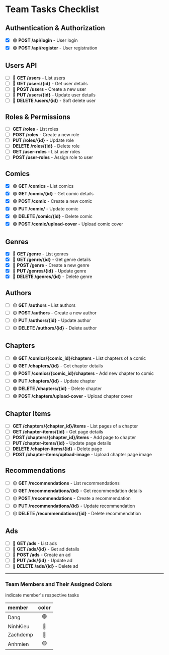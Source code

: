 # Team Tasks Checklist

## Authentication & Authorization
- [x] 🟢 **POST /api/login** - User login
- [x] 🟢 **POST /api/register** - User registration

## Users API
- [ ] 🔴 **GET /users** - List users
- [ ] 🔴 **GET /users/{id}** - Get user details
- [ ] 🔴 **POST /users** - Create a new user
- [ ] 🔴 **PUT /users/{id}** - Update user details
- [ ] 🔴 **DELETE /users/{id}** - Soft delete user

## Roles & Permissions
- [ ] **GET /roles** - List roles
- [ ] **POST /roles** - Create a new role
- [ ] **PUT /roles/{id}** - Update role
- [ ] **DELETE /roles/{id}** - Delete role
- [ ] **GET /user-roles** - List user roles
- [ ] **POST /user-roles** - Assign role to user

## Comics
- [x] 🟢 **GET /comics** - List comics
- [x] 🟢 **GET /comic/{id}** - Get comic details
- [x] 🟢 **POST /comic** - Create a new comic
- [x] 🟢 **PUT /comic/** - Update comic
- [x] 🟢 **DELETE /comic/{id}** - Delete comic 
- [x] 🟢 **POST /comic/upload-cover** - Upload comic cover

## Genres
- [x] 🔴 **GET /genre** - List genres
- [x] 🔴 **GET /genre/{id}** - Get genre details
- [x] 🔴 **POST /genre** - Create a new genre
- [x] 🔴 **PUT /genres/{id}** - Update genre
- [x] 🔴 **DELETE /genres/{id}** - Delete genre

## Authors
- [ ] 🟡 **GET /authors** - List authors
- [ ] 🟡 **POST /authors** - Create a new author
- [ ] 🟡 **PUT /authors/{id}** - Update author
- [ ] 🟡 **DELETE /authors/{id}** - Delete author

## Chapters
- [ ] 🟢 **GET /comics/{comic_id}/chapters** - List chapters of a comic
- [ ] 🟢 **GET /chapters/{id}** - Get chapter details
- [ ] 🟢 **POST /comics/{comic_id}/chapters** - Add new chapter to comic
- [ ] 🟢 **PUT /chapters/{id}** - Update chapter
- [ ] 🟢 **DELETE /chapters/{id}** - Delete chapter
- [ ] 🟢 **POST /chapters/upload-cover** - Upload chapter cover

## Chapter Items
- [ ] **GET /chapters/{chapter_id}/items** - List pages of a chapter
- [ ] **GET /chapter-items/{id}** - Get page details
- [ ] **POST /chapters/{chapter_id}/items** - Add page to chapter
- [ ] **PUT /chapter-items/{id}** - Update page details
- [ ] **DELETE /chapter-items/{id}** - Delete page
- [ ] **POST /chapter-items/upload-image** - Upload chapter page image

## Recommendations
- [ ] 🟡 **GET /recommendations** - List recommendations
- [ ] 🟡 **GET /recommendations/{id}** - Get recommendation details
- [ ] 🟡 **POST /recommendations** - Create a recommendation
- [ ] 🟡 **PUT /recommendations/{id}** - Update recommendation
- [ ] 🟡 **DELETE /recommendations/{id}** - Delete recommendation

## Ads
- [ ] 🔵 **GET /ads** - List ads
- [ ] 🔵 **GET /ads/{id}** - Get ad details
- [ ] 🔵 **POST /ads** - Create an ad
- [ ] 🔵 **PUT /ads/{id}** - Update ad
- [ ] 🔵 **DELETE /ads/{id}** - Delete ad

---

### Team Members and Their Assigned Colors

indicate member's respective tasks 

| member   | color | 
|:---------|:----:| 
| Dang     | 🟢 | 
| NinhKieu | 🔴 | 
| Zachdemp | 🔵 | 
| Anhmien  | 🟡 |

